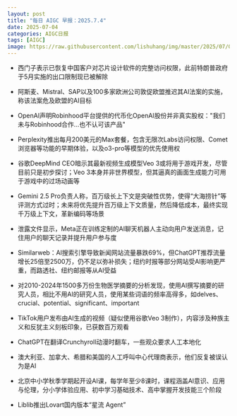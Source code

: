 ```yaml
---
layout: post
title: "每日 AIGC 早报：2025.7.4"
date: 2025-07-04
categories: AIGC日报
tags: [AIGC]
image: https://raw.githubusercontent.com/lishuhang/img/master/2025/07/0704-d.jpg
---
```


- 西门子表示已恢复中国客户对芯片设计软件的完整访问权限，此前特朗普政府于5月实施的出口限制现已被解除

- 阿斯麦、Mistral、SAP以及100多家欧洲公司敦促欧盟推迟其AI法案的实施，称该法案危及欧盟的AI目标

- OpenAI声明Robinhood平台提供的代币化OpenAI股份并非真实股权："我们未与Robinhood合作...也不认可该产品"

- Perplexity推出每月200美元的Max套餐，包含无限次Labs访问权限、Comet浏览器等功能的早期体验，以及o3-pro等模型的优先使用权

- 谷歌DeepMind CEO暗示其最新视频生成模型Veo 3或将用于游戏开发，尽管目前只是初步探讨；Veo 3本身并非世界模型，但其逼真的画面生成能力可用于游戏中的过场动画等

- Gemini 2.5 Pro负责人称，百万级长上下文是突破性优势，使得“大海捞针”等评测方式过时；未来将优先提升百万级上下文质量，然后降低成本，最终实现千万级上下文，革新编码等场景

- 泄露文件显示，Meta正在训练定制的AI聊天机器人主动向用户发送消息，记住用户的聊天记录并提升用户参与度

- Similarweb：AI搜索引擎导致新闻网站流量暴跌69%，但ChatGPT推荐流量增长25倍至2500万，仍不足以弥补损失；纽约时报等部分网站受AI影响更严重，而路透社、纽约邮报等从AI受益

- 对2010-2024年1500多万份生物医学摘要的分析发现，使用AI撰写摘要的研究人员，相比不用AI的研究人员，使用某些词语的频率高得多，如delves、crucial、potential、significant、important

- TikTok用户发布由AI生成的视频（疑似使用谷歌Veo 3制作），内容涉及种族主义和反犹主义刻板印象，已获数百万观看

- ChatGPT在翻译Crunchyroll动漫时翻车，一些观众要求人工本地化

- 澳大利亚、加拿大、希腊和美国的人工呼叫中心代理商表示，他们反复被误认为是AI

- 北京中小学秋季学期起开设AI课，每学年至少8课时，课程涵盖AI意识、应用与伦理，分小学体验应用、初中学习基础技术、高中掌握开发技能三个阶段

- Liblib推出Lovart国内版本“星流 Agent”